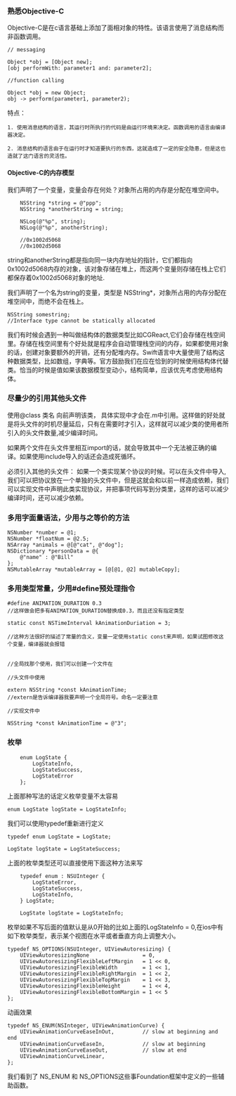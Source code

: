 ### 熟悉Objective-C

Objective-C是在c语言基础上添加了面相对象的特性。该语言使用了消息结构而非函数调用。

```Object-C
// messaging 

Object *obj = [Object new];
[obj performWith: parameter1 and: parameter2];

//function calling

Object *obj = new Object;
obj -> perform(parameter1, parameter2);
```
特点：

    1. 使用消息结构的语言，其运行时所执行的代码是由运行环境来决定。函数调用的语言由编译器决定。

    2. 消息结构的语言由于在运行时才知道要执行的东西，这就造成了一定的安全隐患，但是这也造就了这门语言的灵活性。

#### Objective-C的内存模型

我们声明了一个变量，变量会存在何处？对象所占用的内存是分配在堆空间中。

```Object-C
    NSString *string = @"ppp";
    NSString *anotherString = string;
    
    NSLog(@"%p", string);
    NSLog(@"%p", anotherString);

    //0x1002d5068
    //0x1002d5068
```

string和anotherString都是指向同一块内存地址的指针，它们都指向0x1002d5068内存的对象，该对象存储在堆上，而这两个变量则存储在栈上它们都保存着0x1002d5068对象的地址.

我们声明了一个名为string的变量，类型是 NSString*，对象所占用的内存分配在堆空间中，而绝不会在栈上。

```Object-C
NSString somestring;
//Interface type cannot be statically allocated
```

我们有时候会遇到一种叫做结构体的数据类型比如CGReact,它们会存储在栈空间里。存储在栈空间里有个好处就是程序会自动管理栈空间的内存，如果都使用对象的话，创建对象要额外的开销，还有分配堆内存。Swift语言中大量使用了结构这种数据类型，比如数组，字典等。官方鼓励我们在应在恰到的时候使用结构体代替类。恰当的时候是值如果该数据模型变动小，结构简单，应该优先考虑使用结构体。

### 尽量少的引用其他头文件

使用@class 类名 向前声明该类， 具体实现中才会在.m中引用。这样做的好处就是将头文件的时机尽量延后，只有在需要时才引入，这样就可以减少类的使用者所引入的头文件数量,减少编译时间。

如果两个文件在头文件里相互import的话，就会导致其中一个无法被正确的编译。如果使用include导入的话还会造成死循环。

必须引入其他的头文件： 如果一个类实现某个协议的时候。可以在头文件中导入,我们可以把协议放在一个单独的头文件中，但是这就会和以前一样造成依赖，我们可以实现文件中声明此类实现协议，并把事项代码写到分类里，这样的话可以减少编译时间，还可以减少依赖。

### 多用字面量语法，少用与之等价的方法

```Object-C
NSNumber *number = @1;
NSNumber *floatNum = @2.5;
NSArray *animals = @[@"cat", @"dog"];
NSDictionary *personData = @{
    @"name" : @"Bill"
};
NSMutableArray *mutableArray = [@[@1, @2] mutableCopy];
```

### 多用类型常量，少用#define预处理指令

```Object-C
#define ANIMATION_DURATION 0.3
//这样做会把多有ANIMATION_DURATION替换成0.3，而且还没有指定类型

static const NSTimeInterval kAnimationDuriation = 3;

//这种方法很好的描述了常量的含义，变量一定使用static const来声明，如果试图修改这个变量，编译器就会报错


//全局找那个使用，我们可以创建一个文件在

//头文件中使用

extern NSString *const kAnimationTime;
//extern是告诉编译器我要声明一个全局符号。命名一定要注意

//实现文件中

NSString *const kAnimationTime = @"3";
```

### 枚举

```Object-C
    enum LogState {
        LogStateInfo,
        LogStateSuccess,
        LogStateError
    };
```

上面那种写法的话定义枚举变量不太容易

```Object-C
enum LogState logState = LogStateInfo;
```

我们可以使用typedef重新进行定义

```Object-C
typedef enum LogState = LogState;

LogState logState = LogStateSuccess;
```

上面的枚举类型还可以直接使用下面这种方法来写

```Object-C
    typedef enum : NSUInteger {
        LogStateError,
        LogStateSuccess,
        LogStateInfo,
    } LogState;

    LogState logState = LogStateInfo;
```

枚举如果不写后面的值默认是从0开始的比如上面的LogStateInfo = 0,在ios中有如下枚举类型，表示某个视图在水平或者垂直方向上调整大小。

```Object-C
typedef NS_OPTIONS(NSUInteger, UIViewAutoresizing) {
    UIViewAutoresizingNone                 = 0,
    UIViewAutoresizingFlexibleLeftMargin   = 1 << 0,
    UIViewAutoresizingFlexibleWidth        = 1 << 1,
    UIViewAutoresizingFlexibleRightMargin  = 1 << 2,
    UIViewAutoresizingFlexibleTopMargin    = 1 << 3,
    UIViewAutoresizingFlexibleHeight       = 1 << 4,
    UIViewAutoresizingFlexibleBottomMargin = 1 << 5
};
```

动画效果

```Object-C
typedef NS_ENUM(NSInteger, UIViewAnimationCurve) {
    UIViewAnimationCurveEaseInOut,         // slow at beginning and end
    UIViewAnimationCurveEaseIn,            // slow at beginning
    UIViewAnimationCurveEaseOut,           // slow at end
    UIViewAnimationCurveLinear,
};
```

我们看到了 NS\_ENUM 和 NS\_OPTIONS这些事Foundation框架中定义的一些辅助函数。